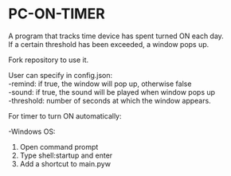 # PC-ON-TIMER

A program that tracks time device has spent turned ON each day.\
If a certain threshold has been exceeded, a window pops up.

Fork repository to use it.

User can specify in config.json:\
-remind: if true, the window will pop up, otherwise false\
-sound: if true, the sound will be played when window pops up\
-threshold: number of seconds at which the window appears.

For timer to turn ON automatically:

-Windows OS: 
1) Open command prompt
2) Type shell:startup and enter
3) Add a shortcut to main.pyw
